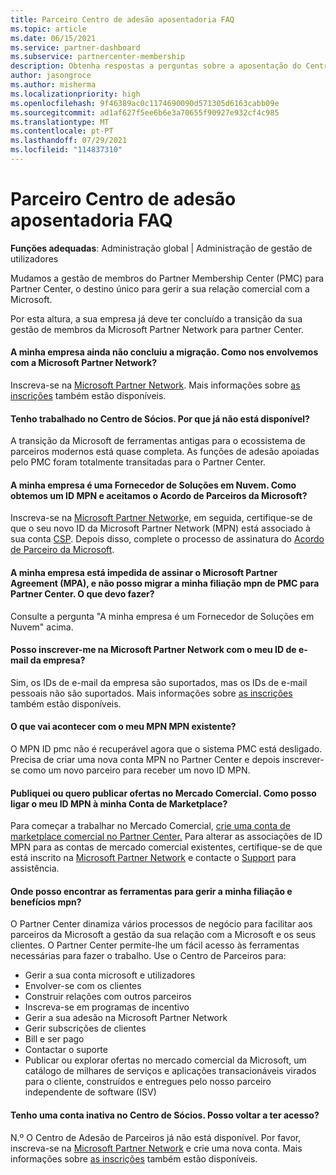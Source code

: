 ```yaml
---
title: Parceiro Centro de adesão aposentadoria FAQ
ms.topic: article
ms.date: 06/15/2021
ms.service: partner-dashboard
ms.subservice: partnercenter-membership
description: Obtenha respostas a perguntas sobre a aposentação do Centro de Adesão de Parceiros (PMC) e a mudança para o Centro de Parceiros.
author: jasongroce
ms.author: misherma
ms.localizationpriority: high
ms.openlocfilehash: 9f46389ac0c1174690090d571305d6163cabb09e
ms.sourcegitcommit: ad1af627f5ee6b6e3a70655f90927e932cf4c985
ms.translationtype: MT
ms.contentlocale: pt-PT
ms.lasthandoff: 07/29/2021
ms.locfileid: "114837310"
---
```

# <a name="partner-membership-center-retirement-faq"></a>Parceiro Centro de adesão aposentadoria FAQ
**Funções adequadas**: Administração global | Administração de gestão de utilizadores

Mudamos a gestão de membros do Partner Membership Center (PMC) para Partner Center, o destino único para gerir a sua relação comercial com a Microsoft. 

Por esta altura, a sua empresa já deve ter concluído a transição da sua gestão de membros da Microsoft Partner Network para partner Center.

#### <a name="my-company-has-not-completed-migration-how-do-we-engage-with-the-microsoft-partner-network"></a>A minha empresa ainda não concluiu a migração. Como nos envolvemos com a Microsoft Partner Network?
Inscreva-se na [Microsoft Partner Network](https://partner.microsoft.com/dashboard/account/v3/enrollment/introduction/partnership). Mais informações sobre [as inscrições](mpn-create-a-partner-center-account.md) também estão disponíveis. 

#### <a name="i-have-been-working-in-partner-membership-center-why-is-it-no-longer-available"></a>Tenho trabalhado no Centro de Sócios. Por que já não está disponível?
A transição da Microsoft de ferramentas antigas para o ecossistema de parceiros modernos está quase completa. As funções de adesão apoiadas pelo PMC foram totalmente transitadas para o Partner Center.

#### <a name="my-company-is-a-cloud-solution-provider-how-do-we-get-an-mpn-id-and-accept-the-microsoft-partner-agreement"></a>A minha empresa é uma Fornecedor de Soluções em Nuvem. Como obtemos um ID MPN e aceitamos o Acordo de Parceiros da Microsoft?
Inscreva-se na [Microsoft Partner Network](https://partner.microsoft.com/dashboard/account/v3/enrollment/introduction/partnership)e, em seguida, certifique-se de que o seu novo ID da Microsoft Partner Network (MPN) está associado à sua conta [CSP](update-your-partner-profile.md#update-your-mpn-id-associated-with-your-csp-account). Depois disso, complete o processo de assinatura do [Acordo de Parceiro da Microsoft](microsoft-partner-agreement.md).

#### <a name="my-company-is-blocked-from-signing-the-microsoft-partner-agreement-mpa-and-i-am-unable-to-migrate-my-mpn-membership-from-pmc-to-partner-center-what-should-i-do"></a>A minha empresa está impedida de assinar o Microsoft Partner Agreement (MPA), e não posso migrar a minha filiação mpn de PMC para Partner Center. O que devo fazer?
Consulte a pergunta "A minha empresa é um Fornecedor de Soluções em Nuvem" acima.

#### <a name="can-i-enroll-into-microsoft-partner-network-with-my-company-email-id"></a>Posso inscrever-me na Microsoft Partner Network com o meu ID de e-mail da empresa?
Sim, os IDs de e-mail da empresa são suportados, mas os IDs de e-mail pessoais não são suportados. Mais informações sobre [as inscrições](mpn-create-a-partner-center-account.md) também estão disponíveis. 

#### <a name="what-will-happen-to-my-existing-pmc-mpn-id"></a>O que vai acontecer com o meu MPN MPN existente?
O MPN ID pmc não é recuperável agora que o sistema PMC está desligado. Precisa de criar uma nova conta MPN no Partner Center e depois inscrever-se como um novo parceiro para receber um novo ID MPN.

#### <a name="i-have-published-or-want-to-publish-offers-in-the-commercial-marketplace-how-do-i-connect-my-mpn-id-to-my-marketplace-account"></a>Publiquei ou quero publicar ofertas no Mercado Comercial. Como posso ligar o meu ID MPN à minha Conta de Marketplace?
Para começar a trabalhar no Mercado Comercial, [crie uma conta de marketplace comercial no Partner Center.](/azure/marketplace/create-account)
Para alterar as associações de ID MPN para as contas de mercado comercial existentes, certifique-se de que está inscrito na [Microsoft Partner Network](https://partner.microsoft.com/dashboard/account/v3/enrollment/introduction/partnership) e contacte o [Support](https://partner.microsoft.com/support/?stage=2&topicid=e82f5aba-2576-3124-37e5-437532a50626) para assistência.

#### <a name="where-can-i-find-the-tools-to-manage-my-mpn-membership-and-benefits"></a>Onde posso encontrar as ferramentas para gerir a minha filiação e benefícios mpn?
O Partner Center dinamiza vários processos de negócio para facilitar aos parceiros da Microsoft a gestão da sua relação com a Microsoft e os seus clientes. O Partner Center permite-lhe um fácil acesso às ferramentas necessárias para fazer o trabalho. Use o Centro de Parceiros para:
* Gerir a sua conta microsoft e utilizadores
* Envolver-se com os clientes
* Construir relações com outros parceiros
* Inscreva-se em programas de incentivo
* Gerir a sua adesão na Microsoft Partner Network
* Gerir subscrições de clientes
* Bill e ser pago
* Contactar o suporte
* Publicar ou explorar ofertas no mercado comercial da Microsoft, um catálogo de milhares de serviços e aplicações transacionáveis virados para o cliente, construídos e entregues pelo nosso parceiro independente de software (ISV)

#### <a name="i-have-an-inactive-account-in-partner-membership-center-can-i-re-gain-access-to-it"></a>Tenho uma conta inativa no Centro de Sócios. Posso voltar a ter acesso? 
N.º O Centro de Adesão de Parceiros já não está disponível. Por favor, inscreva-se na [Microsoft Partner Network](https://partner.microsoft.com/dashboard/account/v3/enrollment/introduction/partnership) e crie uma nova conta. Mais informações sobre [as inscrições](mpn-create-a-partner-center-account.md) também estão disponíveis.
